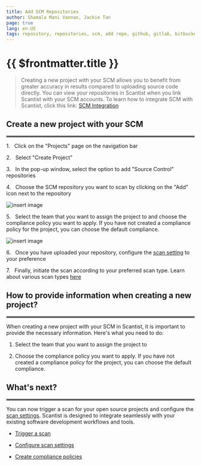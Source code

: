 ```yaml
---
title: Add SCM Repositories
author: Shamala Mani Vannan, Jackie Tan
page: true
lang: en-US
tags: repository, repositories, scm, add repo, github, gitlab, bitbucket
---
```

<ClientOnly>

# {{ $frontmatter.title }}

>Creating a new project with your SCM allows you to benefit from greater accuracy in results compared to uploading source code directly. You can view your repositories in Scantist when you link Scantist with your SCM accounts. To learn how to integrate SCM with Scantist, click this link: [SCM Integration](../Get-Started-with-Scantist/SCM-Integration.md)

## Create a new project with your SCM

<hr style="border:2px solid gray" />

1.&nbsp;&nbsp;&nbsp;Click on the "Projects" page on the navigation bar

2.&nbsp;&nbsp;&nbsp;Select "Create Project" 

3.&nbsp;&nbsp;&nbsp;In the pop-up window, select the option to add "Source Control" repositories 

4.&nbsp;&nbsp;&nbsp;Choose the SCM repository you want to scan by clicking on the "Add" icon next to the repository

![insert image]()
 
5.&nbsp;&nbsp;&nbsp;Select the team that you want to assign the project to and choose the compliance policy you want to apply. If you have not created a compliance policy for the project, you can choose the default compliance. 

![insert image]()

6.&nbsp;&nbsp;&nbsp;Once you have uploaded your repository, configure the [scan setting]() to your preference

7.&nbsp;&nbsp;&nbsp;Finally, initiate the scan according to your preferred scan type. Learn about various scan types [here]()

## How to provide information when creating a new project?

<hr style="border:2px solid gray" />

When creating a new project with your SCM in Scantist, it is important to provide the necessary information. Here's what you need to do: 

1. Select the team that you want to assign the project to

2. Choose the compliance policy you want to apply. If you have not created a compliance policy for the project, you can choose the default compliance. 

## What's next?

<hr style="border:2px solid gray" />

You can now trigger a scan for your open source projects and configure the [scan settings](). Scantist is designed to integrate seamlessly with your existing software development workflows and tools. 

- [Trigger a scan](#)

- [Configure scan settings](#)

- [Create compliance policies](#)

</ClientOnly>